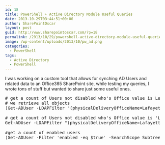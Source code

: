 ```yaml
---
id: 18
title: PowerShell + Active Directory Module Useful Queries
date: 2013-10-29T03:44:51+00:00
author: SharePointOscar
layout: post
guid: http://www.sharepointoscar.com/?p=18
permalink: /2013/10/29/powershell-active-directory-module-useful-queries/
image: /wp-content/uploads/2013/10/pw_ad.png
categories:
  - PowerShell
tags:
  - Active Directory
  - PowerShell
---
```

I was working on a custom tool that allows for synching AD Users and related data to an Office365 SharePoint site, while testing my queries, I wrote tons of stuff but wanted to share just some useful ones.

<pre class="brush:ps"># get a count of Users not disabled who's Office value is Lafayette, show all properties for each User, set ResultSetSize to null so that
# we retrieve all objects
(Get-ADUser -LDAPFilter "(physicalDeliveryOfficeName=Lafayette)(!userAccountControl:1.2.840.113556.1.4.803:=2)" -SearchScope Subtree -SearchBase "DC=sharepointoscar,DC=com" -ResultSetSize $null -Properties *).Count

# get a count of Users not disabled who's Office value is 'Lafayette', show all properties for each User
Get-ADUser -LDAPFilter "(physicalDeliveryOfficeName=Lafayette)(!userAccountControl:1.2.840.113556.1.4.803:=2)" -SearchScope Subtree -SearchBase "DC=sharepointoscar,DC=com" -ResultSetSize $null -Properties * &gt; myusers.txt

#get a count of enabled users
(Get-ADUser -Filter 'enabled -eq $true' -SearchScope Subtree -SearchBase "DC=sharepointoscar,DC=com").Count</pre>

&nbsp;

` `